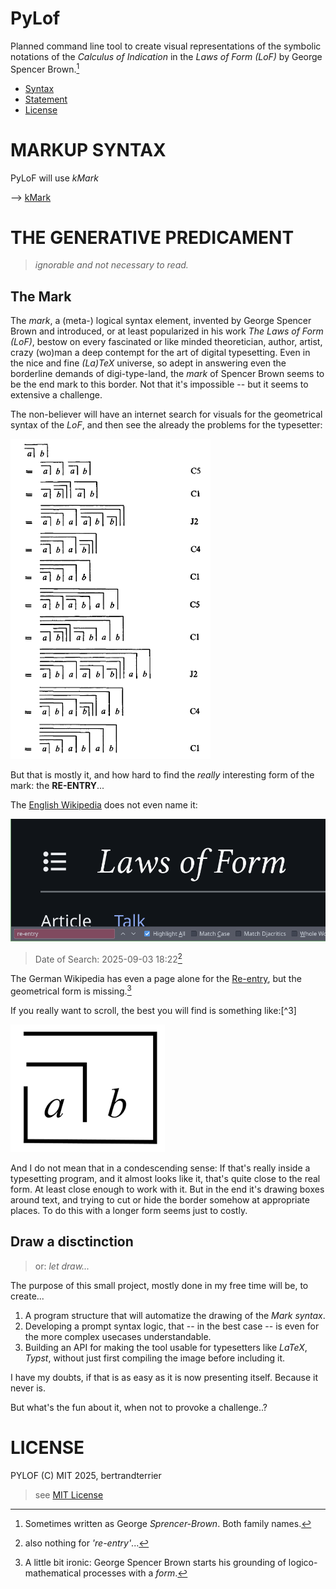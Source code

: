 PyLof
================================================================================

Planned command line tool to create visual representations of the symbolic notations of the *Calculus of Indication* in the *Laws of Form (LoF)* by George Spencer Brown.[^1]

- [Syntax](#markup-syntax)
- [Statement](#the-generative-predicament)
- [License](#license)


MARKUP SYNTAX 
================================================================================
PyLoF will use *kMark* 

--> [kMark](https://github.com/bertrandterrier/kmark)


THE GENERATIVE PREDICAMENT
================================================================================

> *ignorable and not necessary to read.*


## The Mark

The *mark*, a (meta-) logical syntax element, invented by George Spencer Brown and introduced, or at least popularized in his work *The Laws of Form (LoF)*, bestow on every fascinated or like minded theoretician, author, artist, crazy (wo)man a deep contempt for the art of digital typesetting. Even in the nice and fine *(La)TeX* universe, so adept in answering even the borderline demands of digi-type-land, the *mark* of Spencer Brown seems to be the end mark to this border. Not that it's impossible -- but it seems to extensive a challenge.

The non-believer will have an internet search for visuals for the geometrical syntax of the *LoF*, and then see the already the problems for the typesetter:

![LoF Rules](assets/lof-rules_large.png)

But that is mostly it, and how hard to find the *really* interesting form of the mark: the **RE-ENTRY**...

The [English Wikipedia](https://en.wikipedia.com/Laws_of_Form) does not even name it:

![LoF Rules](assets/lof-wikiEN_nothing.png)

> Date of Search: 2025-09-03 18:22[^1a]

The German Wikipedia has even a page alone for the [Re-entry](https://de.wikipedia.com/Reentry), but the geometrical form is missing.[^2]

If you really want to scroll, the best you will find is something like:[^3]

![Re-entry Reproduction](assets/lof-imitation.png)

And I do not mean that in a condescending sense: If that's really inside a typesetting program, and it almost looks like it, that's quite close to the real form. At least close enough to work with it. But in the end it's drawing boxes around text, and trying to cut or hide the border somehow at appropriate places. To do this with a longer form seems just to costly.


## Draw a disctinction
> or: *let draw...*

The purpose of this small project, mostly done in my free time will be, to create...

1. A program structure that will automatize the drawing of the *Mark syntax*.
2. Developing a prompt syntax logic, that -- in the best case -- is even for the more complex usecases understandable.
3. Building an API for making the tool usable for typesetters like *LaTeX*, *Typst*, without just first compiling the image before including it.

I have my doubts, if that is as easy as it is now presenting itself. Because it never is. 

But what's the fun about it, when not to provoke a challenge..?

[^1]: Sometimes written as George *Sprencer-Brown*. Both family names. 
[^1a]: also nothing for *'re-entry'*...
[^2]: A little bit ironic: George Spencer Brown starts his grounding of logico-mathematical processes with a *form*.


LICENSE
================================================================================
PYLOF (C) MIT 2025, bertrandterrier

> see [MIT License](LICENSE)
